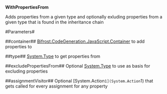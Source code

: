 **WithPropertiesFrom**

Adds properties from a given type and optionally exluding properties from a given type that is found in the inheritance chain

#Parameters#


##container##
[Bifrost.CodeGeneration.JavaScript.Container](Bifrost.CodeGeneration.JavaScript.Container) to add properties to

##type##
[System.Type](System.Type) to get properties from

##excludePropertiesFrom##
Optional [System.Type](System.Type) to use as basis for excluding properties

##assignmentVisitor##
Optional [System.Action`1](System.Action`1) that gets called for every assignment for any property
